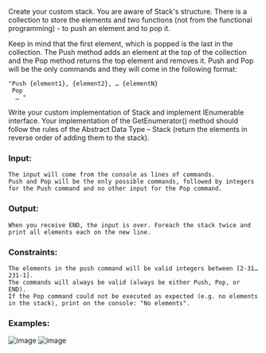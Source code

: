 Create your custom stack. You are aware of Stack's structure. There is a collection to store the elements and two functions (not from the functional programming) - to push an element and to pop it.

Keep in mind that the first element, which is popped is the last in the collection. The Push method adds an element at the top of the collection and the Pop method returns the top element and removes it. Push and Pop will be the only commands and they will come in the following format:

    "Push {element1}, {element2}, … {elementN}
     Pop
      … "
      
Write your custom implementation of Stack<T> and implement IEnumerable<T> interface. Your implementation of the GetEnumerator() method should follow the rules of the Abstract Data Type – Stack (return the elements in reverse order of adding them to the stack).

### Input:
    
	The input will come from the console as lines of commands. 
	Push and Pop will be the only possible commands, followed by integers for the Push command and no other input for the Pop command. 

### Output:
	
	When you receive END, the input is over. Foreach the stack twice and print all elements each on the new line.

### Constraints:
	
	The elements in the push command will be valid integers between [2-31…231-1].
	The commands will always be valid (always be either Push, Pop, or END).
	If the Pop command could not be executed as expected (e.g. no elements in the stack), print on the console: "No elements".
	
### Examples:
	
![image](https://user-images.githubusercontent.com/45227327/219971915-7e66276e-3734-4aee-b1f2-197c5ce8c347.png)
![image](https://user-images.githubusercontent.com/45227327/219971963-8fc27923-f2cc-42b4-babe-9c94d9ab31c1.png)

